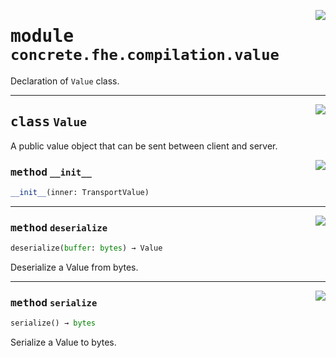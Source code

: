 <!-- markdownlint-disable -->

<a href="../../frontends/concrete-python/concrete/fhe/compilation/value.py#L0"><img align="right" style="float:right;" src="https://img.shields.io/badge/-source-cccccc?style=flat-square"></a>

# <kbd>module</kbd> `concrete.fhe.compilation.value`
Declaration of `Value` class. 



---

<a href="../../frontends/concrete-python/concrete/fhe/compilation/value.py#L10"><img align="right" style="float:right;" src="https://img.shields.io/badge/-source-cccccc?style=flat-square"></a>

## <kbd>class</kbd> `Value`
A public value object that can be sent between client and server. 

<a href="../../frontends/concrete-python/concrete/fhe/compilation/value.py#L17"><img align="right" style="float:right;" src="https://img.shields.io/badge/-source-cccccc?style=flat-square"></a>

### <kbd>method</kbd> `__init__`

```python
__init__(inner: TransportValue)
```








---

<a href="../../frontends/concrete-python/concrete/fhe/compilation/value.py#L20"><img align="right" style="float:right;" src="https://img.shields.io/badge/-source-cccccc?style=flat-square"></a>

### <kbd>method</kbd> `deserialize`

```python
deserialize(buffer: bytes) → Value
```

Deserialize a Value from bytes. 

---

<a href="../../frontends/concrete-python/concrete/fhe/compilation/value.py#L27"><img align="right" style="float:right;" src="https://img.shields.io/badge/-source-cccccc?style=flat-square"></a>

### <kbd>method</kbd> `serialize`

```python
serialize() → bytes
```

Serialize a Value to bytes. 


